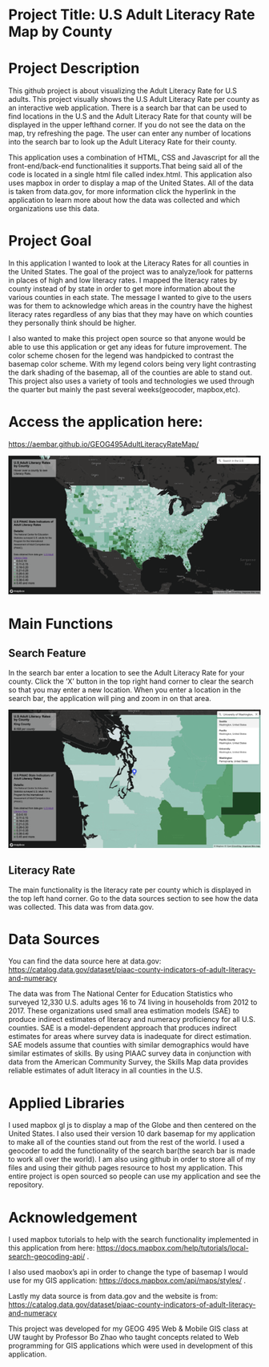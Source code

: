 # Project Title: U.S Adult Literacy Rate Map by County

# Project Description 
This github project is about visualizing the Adult Literacy Rate for U.S adults. This project visually shows the U.S Adult Literacy Rate per county as an interactive web application. There is a search bar that can be used to find locations in the U.S and the Adult Literacy Rate for that county will be displayed in the upper lefthand corner. If you do not see the data on the map, try refreshing the page. The user can enter any number of locations into the search bar to look up the Adult Literacy Rate for their county. 

This application uses a combination of HTML, CSS and Javascript for all the front-end/back-end functionalities it supports.That being said all of the code is located in a single html file called index.html. This application also uses mapbox in order to display a map of the United States. All of the data is taken from data.gov, for more information click the hyperlink in the application to learn more about how the data was collected and which organizations use this data. 


# Project Goal
In this application I wanted to look at the Literacy Rates for all counties in the United States. The goal of the project was to analyze/look for patterns in places of high and low literacy rates. I mapped the literacy rates by county instead of by state in order to get more information about the various counties in each state. The message I wanted to give to the users was for them to acknowledge which areas in the country have the highest literacy rates regardless of any bias that they may have on which counties they personally think should be higher.

I also wanted to make this project open source so that anyone would be able to use this application or get any ideas for future improvement. The color scheme chosen for the legend was handpicked to contrast the basemap color scheme. With my legend colors being very light contrasting the dark shading of the basemap, all of the counties are able to stand out. This project also uses a variety of tools and technologies we used through the quarter but mainly the past several weeks(geocoder, mapbox,etc).  

# Access the application here: 
https://aembar.github.io/GEOG495AdultLiteracyRateMap/

![](https://github.com/aembar/GEOG495AdultLiteracyRateMap/blob/main/imgs/Screen%20Shot%202021-12-09%20at%205.59.48%20PM.png)


# Main Functions 

## Search Feature 

In the search bar enter a location to see the Adult Literacy Rate for your county. Click the ‘X’ button in the top right hand corner to clear the search so that you may enter a new location. When you enter a location in the search bar, the application will ping and zoom in on that area. 

![](https://github.com/aembar/GEOG495AdultLiteracyRateMap/blob/main/imgs/Screen%20Shot%202021-12-09%20at%207.11.37%20PM.png)

## Literacy Rate

The main functionality is the literacy rate per county which is displayed in the top left hand corner. Go to the data sources section to see how the data was collected. This data was from data.gov. 

# Data Sources 

You can find the data source here at data.gov: https://catalog.data.gov/dataset/piaac-county-indicators-of-adult-literacy-and-numeracy  

The data was from The National Center for Education Statistics who surveyed 12,330 U.S. adults ages 16 to 74 living in households from 2012 to 2017. These organizations used small area estimation models (SAE) to produce indirect estimates of literacy and numeracy proficiency for all U.S. counties. SAE is a model-dependent approach that produces indirect estimates for areas where survey data is inadequate for direct estimation. SAE models assume that counties with similar demographics would have similar estimates of skills. By using PIAAC survey data in conjunction with data from the American Community Survey, the Skills Map data provides reliable estimates of adult literacy in all counties in the U.S. 


# Applied Libraries 

I used mapbox gl js to display a map of the Globe and then centered on the United States. I also used their version 10 dark basemap for my application to make all of the counties stand out from the rest of the world. I used a geocoder to add the functionality of the search bar(the search bar is made to work all over the world). I am also using github in order to store all of my files and using their github pages resource to host my application. This entire project is open sourced so people can use my application and see the repository. 

# Acknowledgement 

I used mapbox tutorials to help with the search functionality implemented in this application from here: https://docs.mapbox.com/help/tutorials/local-search-geocoding-api/ . 

I also used maobox’s api in order to change the type of basemap I would use for my GIS application: https://docs.mapbox.com/api/maps/styles/ . 

Lastly my data source is from data.gov and the website is from: https://catalog.data.gov/dataset/piaac-county-indicators-of-adult-literacy-and-numeracy 

This project was developed for my GEOG 495 Web & Mobile GIS class at UW taught by Professor Bo Zhao who taught concepts related to Web programming for GIS applications which were used in development of this application. 

